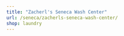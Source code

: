 ```yaml
---
title: "Zacherl's Seneca Wash Center"
url: /seneca/zacherls-seneca-wash-center/
shop: laundry
---
```

